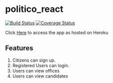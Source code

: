 # politico_react
[![Build Status](https://travis-ci.com/justMuriithi/politico_react.svg?branch=develop)](https://travis-ci.com/justMuriithi/politico_react)           [![Coverage Status](https://coveralls.io/repos/github/justMuriithi/politico_react/badge.svg?branch=develop)](https://coveralls.io/github/justMuriithi/politico_react?branch=develop)

Click [Here](https://politicoreact.herokuapp.com/) to access the app as hosted on Heroku

## Features
1. Citizens can sign up.
2. Registered Users can login.
3. Users can view offices
4. Users can view candidates
